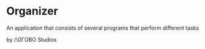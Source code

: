 # Organizer

An application that consists of several programs that perform different tasks

by /\0ГOВO Studios
